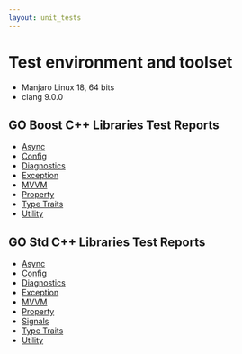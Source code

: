 ```yaml
---
layout: unit_tests
---
```


# Test environment and toolset

* Manjaro Linux 18, 64 bits
* clang 9.0.0

## GO Boost C++ Libraries Test Reports

* [Async](./GO_boost_libraries_async_tests_report.html)
* [Config](./GO_boost_libraries_config_tests_report.html)
* [Diagnostics](./GO_boost_libraries_diagnostics_tests_report.html)
* [Exception](./GO_boost_libraries_exception_tests_report.html)
* [MVVM](./GO_boost_libraries_mvvm_tests_report.html)
* [Property](./GO_boost_libraries_property_tests_report.html)
* [Type Traits](./GO_boost_libraries_type_traits_tests_report.html)
* [Utility](./GO_boost_libraries_utility_tests_report.html)

## GO Std C++ Libraries Test Reports

* [Async](./GO_std_libraries_async_tests_report.html)
* [Config](./GO_std_libraries_config_tests_report.html)
* [Diagnostics](./GO_std_libraries_diagnostics_tests_report.html)
* [Exception](./GO_std_libraries_exception_tests_report.html)
* [MVVM](./GO_std_libraries_mvvm_tests_report.html)
* [Property](./GO_std_libraries_property_tests_report.html)
* [Signals](./GO_std_libraries_signals_tests_report.html)
* [Type Traits](./GO_std_libraries_type_traits_tests_report.html)
* [Utility](./GO_std_libraries_utility_tests_report.html)
